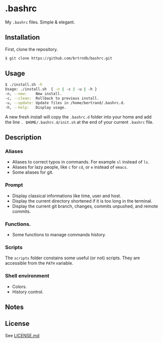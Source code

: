 # .bashrc

My `.bashrc` files. Simple & elegant.

## Installation

First, clone the repository.

```sh
$ git clone https://github.com/brtrndb/bashrc.git
```

## Usage

```sh
$ ./install.sh -h
Usage: ./install.sh  { -n | -c | -u | -h }
-n, --new:    New install.
-c, --clean:  Rollback to previous install.
-u, --update: Update files in /home/bertrand/.bashrc.d.
-h, --help:   Display usage.
```

A new fresh install will copy the `.bashrc.d` folder into your home and add the line `. $HOME/.bashrc.d/init.sh` at the end of your current `.bashrc` file.

## Description

### Aliases

- Aliases to correct typos in commands. For example `sl` instead of `ls`.
- Aliases for lazy people, like `c` for `cd`, or `e` instead of `emacs`.
- Some aliases for git.

### Prompt

- Display classical informations like time, user and host.
- Display the current directory shortened if it is too long in the terminal.
- Display the current git branch, changes, commits unpushed, and remote commits.

### Functions.

- Some functions to manage commands history.

### Scripts

The `scripts` folder constains some useful (or not) scripts. They are accessible from the `PATH` variable.

### Shell environment

- Colors.
- History control.

## Notes

## License

See [LICENSE.md](./LICENSE.md)
